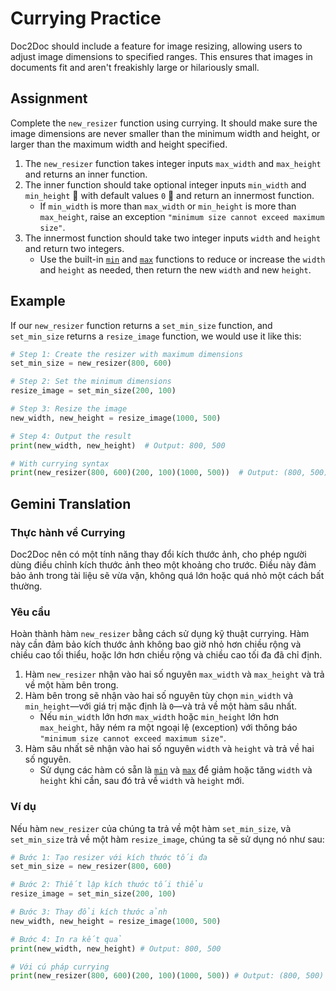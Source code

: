 # Currying Practice

Doc2Doc should include a feature for image resizing, allowing users to adjust image dimensions to specified ranges. This ensures that images in documents fit and aren't freakishly large or hilariously small.

## Assignment

Complete the `new_resizer` function using currying. It should make sure the image dimensions are never smaller than the minimum width and height, or larger than the maximum width and height specified.

1. The `new_resizer` function takes integer inputs `max_width` and `max_height` and returns an inner function.
2. The inner function should take optional integer inputs `min_width` and `min_height`  with default values `0`  and return an innermost function.
   - If `min_width` is more than `max_width` or `min_height` is more than `max_height`, raise an exception `"minimum size cannot exceed maximum size"`.
3. The innermost function should take two integer inputs `width` and `height` and return two integers.
   - Use the built-in [`min`](https://docs.python.org/3/library/functions.html#min) and [`max`](https://docs.python.org/3/library/functions.html#max) functions to reduce or increase the `width` and `height` as needed, then return the new `width` and new `height`.

## Example

If our `new_resizer` function returns a `set_min_size` function, and `set_min_size` returns a `resize_image` function, we would use it like this:

```python
# Step 1: Create the resizer with maximum dimensions
set_min_size = new_resizer(800, 600)

# Step 2: Set the minimum dimensions
resize_image = set_min_size(200, 100)

# Step 3: Resize the image
new_width, new_height = resize_image(1000, 500)

# Step 4: Output the result
print(new_width, new_height)  # Output: 800, 500

# With currying syntax
print(new_resizer(800, 600)(200, 100)(1000, 500))  # Output: (800, 500)
```

## Gemini Translation

### Thực hành về Currying

Doc2Doc nên có một tính năng thay đổi kích thước ảnh, cho phép người dùng điều chỉnh kích thước ảnh theo một khoảng cho trước. Điều này đảm bảo ảnh trong tài liệu sẽ vừa vặn, không quá lớn hoặc quá nhỏ một cách bất thường.

### Yêu cầu

Hoàn thành hàm `new_resizer` bằng cách sử dụng kỹ thuật currying. Hàm này cần đảm bảo kích thước ảnh không bao giờ nhỏ hơn chiều rộng và chiều cao tối thiểu, hoặc lớn hơn chiều rộng và chiều cao tối đa đã chỉ định.

1.  Hàm `new_resizer` nhận vào hai số nguyên `max_width` và `max_height` và trả về một hàm bên trong.
2.  Hàm bên trong sẽ nhận vào hai số nguyên tùy chọn `min_width` và `min_height`—với giá trị mặc định là `0`—và trả về một hàm sâu nhất.
      * Nếu `min_width` lớn hơn `max_width` hoặc `min_height` lớn hơn `max_height`, hãy ném ra một ngoại lệ (exception) với thông báo `"minimum size cannot exceed maximum size"`.
3.  Hàm sâu nhất sẽ nhận vào hai số nguyên `width` và `height` và trả về hai số nguyên.
      * Sử dụng các hàm có sẵn là [`min`](https://docs.python.org/3/library/functions.html#min) và [`max`](https://docs.python.org/3/library/functions.html#max) để giảm hoặc tăng `width` và `height` khi cần, sau đó trả về `width` và `height` mới.

### Ví dụ

Nếu hàm `new_resizer` của chúng ta trả về một hàm `set_min_size`, và `set_min_size` trả về một hàm `resize_image`, chúng ta sẽ sử dụng nó như sau:

```python
# Bước 1: Tạo resizer với kích thước tối đa
set_min_size = new_resizer(800, 600)

# Bước 2: Thiết lập kích thước tối thiểu
resize_image = set_min_size(200, 100)

# Bước 3: Thay đổi kích thước ảnh
new_width, new_height = resize_image(1000, 500)

# Bước 4: In ra kết quả
print(new_width, new_height) # Output: 800, 500

# Với cú pháp currying
print(new_resizer(800, 600)(200, 100)(1000, 500)) # Output: (800, 500)
```